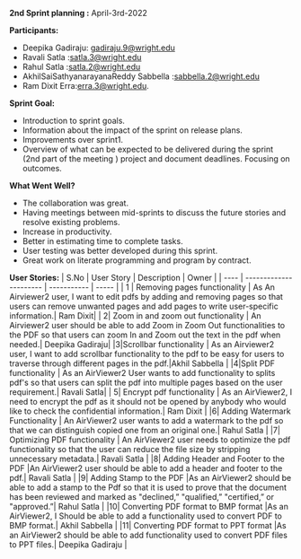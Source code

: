 **2nd Sprint planning :**
April-3rd-2022

**Participants:**
- Deepika Gadiraju: gadiraju.9@wright.edu 
- Ravali Satla    :satla.3@wright.edu
- Rahul Satla     :satla.2@wright.edu
- AkhilSaiSathyanarayanaReddy Sabbella :sabbella.2@wright.edu
- Ram Dixit Erra:erra.3@wright.edu.


**Sprint Goal:**
-	Introduction to sprint goals.
-	Information about the impact of the sprint on release plans.
-	Improvements over sprint1.
-	Overview of what can be expected to be delivered during the sprint (2nd part of the meeting ) project and document deadlines. Focusing on outcomes.

**What Went Well?**
-	The collaboration was great.
-	Having meetings between mid-sprints to discuss the future stories and resolve existing problems.
-	Increase in productivity.
-	Better in estimating time to complete tasks.
-	User testing was better developed during this sprint.
-	Great work on literate programming and program by contract.

**User Stories:**
 | S.No | User Story             | Description | Owner |
  | ---- | ---------------------- | ----------- | ----- |
  | 1 | Removing pages functionality    | As An Airviewer2 user, I want to edit pdfs by adding and removing pages so that users can remove unwanted pages and add pages to write user-specific information.| Ram Dixit|
  | 2| Zoom in and zoom out functionality   | An Airviewer2 user should be able to add Zoom in Zoom Out functionalities to the PDF so that users can zoom In and Zoom out the text in the pdf when needed.| Deepika Gadiraju|
  |3|Scrollbar functionality | As an Airviewer2 user, I want to add scrollbar functionality to the pdf to be easy for users to traverse through different pages in the pdf.|Akhil Sabbella |
 |4|Split PDF functionality  | As an AirViewer2 User wants to add functionality to splits pdf's so that users can split the pdf into multiple pages based on the user requirement.| Ravali Satla|
  | 5| Encrypt pdf functionality | As an AirViewer2, I need to encrypt the pdf as it should not be opened by anybody who would like to check the confidential information.| Ram Dixit |
|6| Adding Watermark Functionality     | An AirViewer2 user wants to add a watermark to the pdf so that we can distinguish copied one from an original one.| Rahul Satla  |
|7| Optimizing PDF functionality    | An AirViewer2 user needs to optimize the pdf functionality so that the user can reduce the file size by stripping unnecessary metadata.| Ravali Satla  |
|8| Adding Header and Footer to the PDF     |An AirViewer2 user should be able to add a header and footer to the pdf.| Ravali Satla |
|9| Adding Stamp to the PDF   |As an AirViewer2 should be able to add a stamp to the Pdf so that it is used to prove that the document has been reviewed and marked as "declined,” "qualified,” "certified,” or "approved.”| Rahul Satla  |
|10| Converting PDF format to BMP format    |As an AirViewer2, I Should be able to add a functionality used to convert PDF to BMP format.| Akhil Sabbella |
|11| Converting PDF format to PPT format     |As an AirViewer2 should be able to add functionality used to convert PDF files to PPT files.| Deepika Gadiraju |

